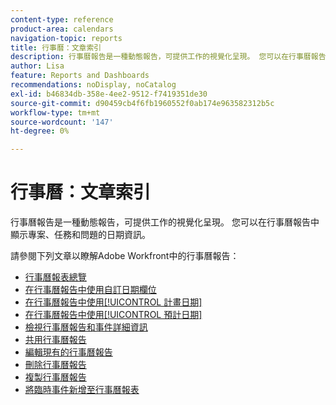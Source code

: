 ```yaml
---
content-type: reference
product-area: calendars
navigation-topic: reports
title: 行事曆：文章索引
description: 行事曆報告是一種動態報告，可提供工作的視覺化呈現。 您可以在行事曆報告中顯示專案、任務和問題的日期資訊。 請參閱這些文章以瞭解Adobe Workfront中的行事曆報告。
author: Lisa
feature: Reports and Dashboards
recommendations: noDisplay, noCatalog
exl-id: b46834db-358e-4ee2-9512-f7419351de30
source-git-commit: d90459cb4f6fb1960552f0ab174e963582312b5c
workflow-type: tm+mt
source-wordcount: '147'
ht-degree: 0%

---
```


# 行事曆：文章索引

<!--Audited: 01/2024-->

行事曆報告是一種動態報告，可提供工作的視覺化呈現。 您可以在行事曆報告中顯示專案、任務和問題的日期資訊。

請參閱下列文章以瞭解Adobe Workfront中的行事曆報告：

* [行事曆報表總覽](../../../reports-and-dashboards/reports/calendars/calendar-reports-overview.md)
* [在行事曆報告中使用自訂日期欄位](../../../reports-and-dashboards/reports/calendars/use-custom-dates.md)
* [在行事曆報告中使用[!UICONTROL 計畫日期]](../../../reports-and-dashboards/reports/calendars/use-planned-dates.md)
* [在行事曆報告中使用[!UICONTROL 預計日期]](../../../reports-and-dashboards/reports/calendars/use-projected-dates.md)
* [檢視行事曆報告和事件詳細資訊](../../../reports-and-dashboards/reports/calendars/view-calendar-reports-and-event-details.md)
* [共用行事曆報告](../../../reports-and-dashboards/reports/calendars/share-a-calendar-report.md)
* [編輯現有的行事曆報告](../../../reports-and-dashboards/reports/calendars/edit-an-existing-calendar-report.md)
* [刪除行事曆報告](../../../reports-and-dashboards/reports/calendars/delete-a-calendar-report.md)
* [複製行事曆報告](../../../reports-and-dashboards/reports/calendars/copy-a-calendar-report.md)
* [將臨時事件新增至行事曆報表](../../../reports-and-dashboards/reports/calendars/add-ad-hoc-events.md)
